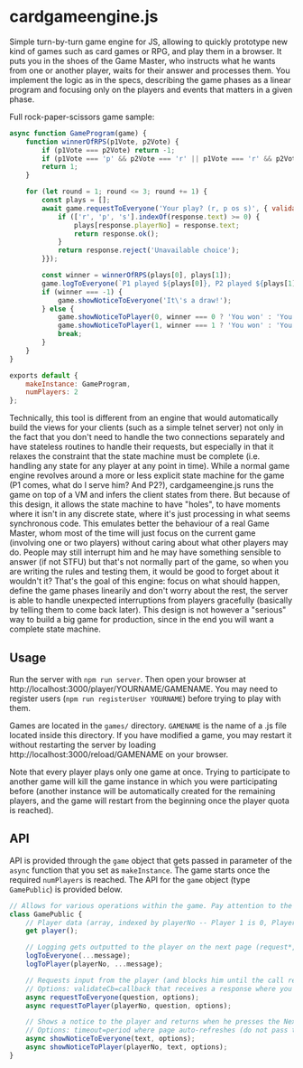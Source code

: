 # cardgameengine.js
Simple turn-by-turn game engine for JS, allowing to quickly prototype new kind of games such as card games or RPG, and play them in a browser. It puts you in the shoes of the Game Master, who instructs what he wants from one or another player, waits for their answer and processes them. You implement the logic as in the specs, describing the game phases as a linear program and focusing only on the players and events that matters in a given phase.

Full rock-paper-scissors game sample:

```javascript
async function GameProgram(game) {
	function winnerOfRPS(p1Vote, p2Vote) {
		if (p1Vote === p2Vote) return -1;
		if (p1Vote === 'p' && p2Vote === 'r' || p1Vote === 'r' && p2Vote === 's' || p1Vote === 's' && p2Vote === 'p') return 0;
		return 1;
	}

	for (let round = 1; round <= 3; round += 1) {
		const plays = [];
		await game.requestToEveryone('Your play? (r, p os s)', { validateCb: (response) => {
			if (['r', 'p', 's'].indexOf(response.text) >= 0) {
				plays[response.playerNo] = response.text;
				return response.ok();
			}
			return response.reject('Unavailable choice');
		}});

		const winner = winnerOfRPS(plays[0], plays[1]);
		game.logToEveryone(`P1 played ${plays[0]}, P2 played ${plays[1]}`);
		if (winner === -1) {
			game.showNoticeToEveryone('It\'s a draw!');
		} else {
			game.showNoticeToPlayer(0, winner === 0 ? 'You won' : 'You lost');
			game.showNoticeToPlayer(1, winner === 1 ? 'You won' : 'You lost');
			break;
		}
	}
}

exports default {
	makeInstance: GameProgram,
	numPlayers: 2
};
```

Technically, this tool is different from an engine that would automatically build the views for your clients (such as a simple telnet server) not only in the fact that you don't need to handle the two connections separately and have stateless routines to handle their requests, but especially in that it relaxes the constraint that the state machine must be complete (i.e. handling any state for any player at any point in time). While a normal game engine revolves around a more or less explicit state machine for the game (P1 comes, what do I serve him? And P2?), cardgameengine.js runs the game on top of a VM and infers the client states from there. But because of this design, it allows the state machine to have "holes", to have moments where it isn't in any discrete state, where it's just processing in what seems synchronous code. This emulates better the behaviour of a real Game Master, whom most of the time will just focus on the current game (involving one or two players) without caring about what other players may do. People may still interrupt him and he may have something sensible to answer (if not STFU) but that's not normally part of the game, so when you are writing the rules and testing them, it would be good to forget about it wouldn't it? That's the goal of this engine: focus on what should happen, define the game phases linearily and don't worry about the rest, the server is able to handle unexpected interruptions from players gracefully (basically by telling them to come back later). This design is not however a "serious" way to build a big game for production, since in the end you will want a complete state machine.

## Usage

Run the server with `npm run server`. Then open your browser at http://localhost:3000/player/YOURNAME/GAMENAME. You may need to register users (`npm run registerUser YOURNAME`) before trying to play with them.

Games are located in the `games/` directory. `GAMENAME` is the name of a .js file located inside this directory. If you have modified a game, you may restart it without restarting the server by loading http://localhost:3000/reload/GAMENAME on your browser.

Note that every player plays only one game at once. Trying to participate to another game will kill the game instance in which you were participating before (another instance will be automatically created for the remaining players, and the game will restart from the beginning once the player quota is reached).

## API

API is provided through the `game` object that gets passed in parameter of the `async` function that you set as `makeInstance`. The game starts once the required `numPlayers` is reached. The API for the `game` object (type `GamePublic`) is provided below.

```javascript
// Allows for various operations within the game. Pay attention to the async methods, which you need to use with await.
class GamePublic {
	// Player data (array, indexed by playerNo -- Player 1 is 0, Player 2 is 1, etc.), freely manipulable. Persisted on the disk after change.
	get player();

	// Logging gets outputted to the player on the next page (request*, showNotice*). Use like console.log().
	logToEveryone(...message);
	logToPlayer(playerNo, ...message);

	// Requests input from the player (and blocks him until the call returns).
	// Options: validateCb=callback that receives a response where you can get .playerNo and .text, and call .ok() or .reject('reason').
	async requestToEveryone(question, options);
	async requestToPlayer(playerNo, question, options);

	// Shows a notice to the player and returns when he presses the Next button.
	// Options: timeout=period where page auto-refreshes (do not pass to have a Next button).
	async showNoticeToEveryone(text, options);
	async showNoticeToPlayer(playerNo, text, options);
}
```
